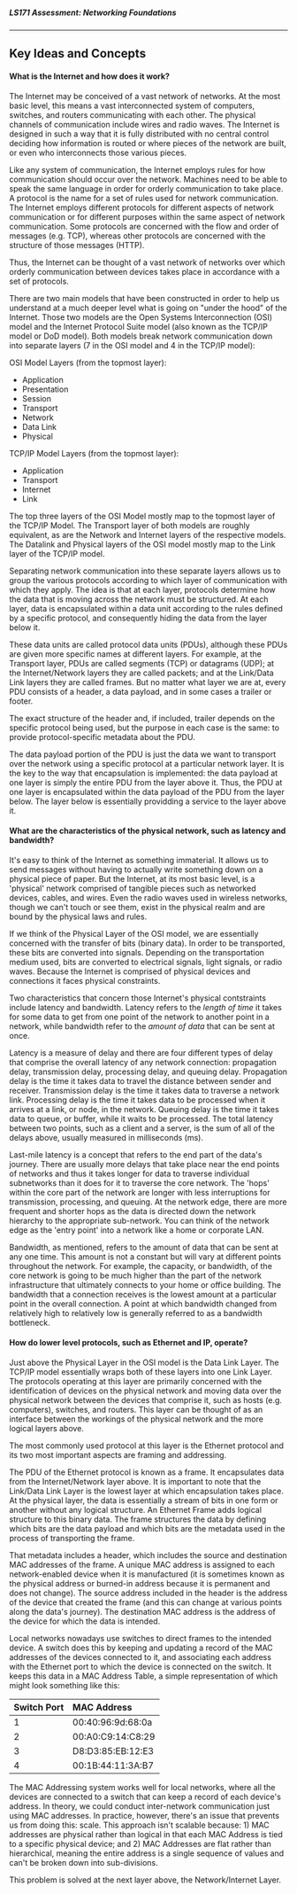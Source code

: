 ##### LS171 Assessment: Networking Foundations

---

## Key Ideas and Concepts

#### What is the Internet and how does it work?

The Internet may be conceived of a vast network of networks. At the most basic level, this means a vast interconnected system of computers, switches, and routers communicating with each other. The physical channels of communication include wires and radio waves. The Internet is designed in such a way that it is fully distributed with no central control deciding how information is routed or where pieces of the network are built, or even who interconnects those various pieces.

Like any system of communication, the Internet employs rules for how communication should occur over the network. Machines need to be able to speak the same language in order for orderly communication to take place. A protocol is the name for a set of rules used for network communication. The Internet employs different protocols for different aspects of network communication or for different purposes within the same aspect of network communication. Some protocols are concerned with the flow and order of messages (e.g. TCP), whereas other protocols are concerned with the structure of those messages (HTTP).

Thus, the Internet can be thought of a vast network of networks over which orderly communication between devices takes place in accordance with a set of protocols.

There are two main models that have been constructed in order to help us understand at a much deeper level what is going on "under the hood" of the Internet. Those two models are the Open Systems Interconnection (OSI) model and the Internet Protocol Suite model (also known as the TCP/IP model or DoD model). Both models break network communication down into separate layers (7 in the OSI model and 4 in the TCP/IP model):

OSI Model Layers (from the topmost layer):

* Application
* Presentation
* Session
* Transport
* Network
* Data Link
* Physical

TCP/IP Model Layers (from the topmost layer):

* Application
* Transport
* Internet
* Link

The top three layers of the OSI Model mostly map to the topmost layer of the TCP/IP Model. The Transport layer of both models are roughly equivalent, as are the Network and Internet layers of the respective models. The Datalink and Physical layers of the OSI model mostly map to the Link layer of the TCP/IP model.

Separating network communication into these separate layers allows us to group the various protocols according to which layer of communication with which they apply. The idea is that at each layer, protocols determine how the data that is moving across the network must be structured. At each layer, data is encapsulated within a data unit according to the rules defined by a specific protocol, and consequently hiding the data from the layer below it.

These data units are called protocol data units (PDUs), although these PDUs are given more specific names at different layers. For example, at the Transport layer, PDUs are called segments (TCP) or datagrams (UDP); at the Internet/Network layers they are called packets; and at the Link/Data Link layers they are called frames. But no matter what layer we are at, every PDU consists of a header, a data payload, and in some cases a trailer or footer.

The exact structure of the header and, if included, trailer depends on the specific protocol being used, but the purpose in each case is the same: to provide protocol-specific metadata about the PDU. 

The data payload portion of the PDU is just the data we want to transport over the network using a specific protocol at a particular network layer.  It is the key to the way that encapsulation is implemented: the data payload at one layer is simply the entire PDU from the layer above it. Thus, the PDU at one layer is encapsulated within the data payload of the PDU from the layer below. The layer below is essentially providding a service to the layer above it.

#### What are the characteristics of the physical network, such as latency and bandwidth?

It's easy to think of the Internet as something immaterial. It allows us to send messages without having to actually write something down on a physical piece of paper. But the Internet, at its most basic level, is a 'physical' network comprised of tangible pieces such as networked devices, cables, and wires. Even the radio waves used in wireless networks, though we can't touch or see them, exist in the physical realm and are bound by the physical laws and rules.

If we think of the Physical Layer of the OSI model, we are essentially concerned with the transfer of bits (binary data). In order to be transported, these bits are converted into signals. Depending on the transportation medium used, bits are converted to electrical signals, light signals, or radio waves. Because the Internet is comprised of physical devices and connections it faces physical constraints.

Two characteristics that concern those Internet's physical contstraints include latency and bandwidth. Latency refers to the _length of time_ it takes for some data to get from one point of the network to another point in a network, while bandwidth refer to the _amount of data_ that can be sent at once.

Latency is a measure of delay and there are four different types of delay that comprise the overall latency of any network connection: propagation delay, transmission delay, processing delay, and queuing delay. Propagation delay is the time it takes data to travel the distance between sender and receiver. Transmission delay is the time it takes data to traverse a network link. Processing delay is the time it takes data to be processed when it arrives at a link, or node, in the network. Queuing delay is the time it takes data to queue, or buffer, while it waits to be processed. The total latency between two points, such as a client and a server, is the sum of all of the delays above, usually measured in milliseconds (ms).

Last-mile latency is a concept that refers to the end part of the data's journey. There are usually more delays that take place near the end points of networks and thus it takes longer for data to traverse individual subnetworks than it does for it to traverse the core network. The 'hops' within the core part of the network are longer with less interruptions for transmission, processing, and queuing. At the network edge, there are more frequent and shorter hops as the data is directed down the network hierarchy to the appropriate sub-network. You can think of the network edge as the 'entry point' into a network like a home or corporate LAN.

Bandwidth, as mentioned, refers to the amount of data that can be sent at any one time. This amount is not a constant but will vary at different points throughout the network. For example, the capacity, or bandwidth, of the core network is going to be much higher than the part of the network infrastructure that ultimately connects to your home or office building. The bandwidth that a connection receives is the lowest amount at a particular point in the overall connection. A point at which bandwidth changed from relatively high to relatively low is generally referred to as a bandwidth bottleneck.

#### How do lower level protocols, such as Ethernet and IP, operate?

Just above the Physical Layer in the OSI model is the Data Link Layer. The TCP/IP model essentially wraps both of these layers into one Link Layer. The protocols operating at this layer are primarily concerned with the identification of devices on the physical network and moving data over the physical network between the devices that comprise it, such as hosts (e.g. computers), switches, and routers. This layer can be thought of as an interface between the workings of the physical network and the more logical layers above.

The most commonly used protocol at this layer is the Ethernet protocol and its two most important aspects are framing and addressing.

The PDU of the Ethernet protocol is known as a frame. It encapsulates data from the Internet/Network layer above. It is important to note that the Link/Data Link Layer is the lowest layer at which encapsulation takes place. At the physical layer, the data is essentially a stream of bits in one form or another without any logical structure. An Ethernet Frame adds logical structure to this binary data. The frame structures the data by defining which bits are the data payload and which bits are the metadata used in the process of transporting the frame.

That metadata includes a header, which includes the source and destination MAC addresses of the frame. A unique MAC address is assigned to each network-enabled device when it is manufactured (it is sometimes known as the physical address or burned-in address because it is permanent and does not change). The source address included in the header is the address of the device that created the frame (and this can change at various points along the data's journey). The destination MAC address is the address of the device for which the data is intended.

Local networks nowadays use switches to direct frames to the intended device. A switch does this by keeping and updating a record of the MAC addresses of the devices connected to it, and associating each address with the Ethernet port to which the device is connected on the switch. It keeps this data in a MAC Address Table, a simple representation of which might look something like this:

| Switch Port | MAC Address       |
| :---------- | :---------------- |
| 1           | 00:40:96:9d:68:0a |
| 2           | 00:A0:C9:14:C8:29 |
| 3           | D8:D3:85:EB:12:E3 |
| 4           | 00:1B:44:11:3A:B7 |

The MAC Addressing system works well for local networks, where all the devices are connected to a switch that can keep a record of each device's address. In theory, we could conduct inter-network communication just using MAC addresses. In practice, however, there's an issue that prevents us from doing this: scale. This approach isn't scalable because: 1) MAC addresses are physical rather than logical in that each MAC Address is tied to a specific physical device; and 2) MAC Addresses are flat rather than hierarchical, meaning the entire address is a single sequence of values and can't be broken down into sub-divisions.

This problem is solved at the next layer above, the Network/Internet Layer.  